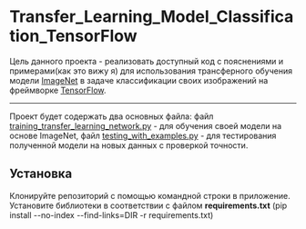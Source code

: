 # Transfer_Learning_Model_Classification_TensorFlow
Цель данного проекта - реализовать доступный код с пояснениями и примерами(как это вижу я) для использования трансферного обучения модели [ImageNet](https://ru.wikipedia.org/wiki/ImageNet) в задаче классификации своих изображений на фреймворке [TensorFlow](https://ru.wikipedia.org/wiki/TensorFlow). 
***
Проект будет содержать два основных файла: файл [training_transfer_learning_network.py](https://github.com/PsyPerception/Transfer_Learning_Model_Classification_TensorFlow/blob/master/training_transfer_learning_network.py) - для обучения своей модели на основе ImageNet, файл [testing_with_examples.py](https://github.com/PsyPerception/Transfer_Learning_Model_Classification_TensorFlow/blob/master/testing_with_examples.py) - для тестирования полученной модели на новых данных с проверкой точности.
##  Установка
Клонируйте репозиторий с помощью командной строки  в приложение. Установите библиотеки в соответствии с файлом **requirements.txt** (pip install --no-index --find-links=DIR -r requirements.txt)
